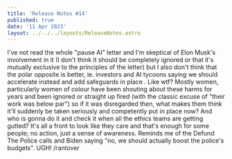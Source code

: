 ```yaml
---
title: 'Release Notes #14'
published: true
date: '11 Apr 2023'
layout: ../../../layouts/ReleaseNotes.astro
---
```


I've not read the whole "pause AI" letter and I'm skeptical of Elon Musk's involvement in it (I don't think it should be completely ignored or that it's mutually exclusive to the principles of the letter) but I also don't think that the polar opposite is better, ie. investors and AI tycoons saying we should accelerate instead and add safeguards in place . Like wtf? Mostly women, particularly women of colour have been shouting about these harms for years and been ignored or straight up fired (with the classic excuse of "their work was below par") so if it was disregarded then, what makes them think it'll suddenly be taken seriously and competently put in place now? And who is gonna do it and check it when all the ethics teams are getting gutted? It's all a front to look like they care and that's enough for some people; no action, just a sense of awareness. Reminds me of the Defund The Police calls and Biden saying "no, we should actually boost the police's budgets". UGH! /rantover